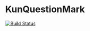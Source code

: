 # KunQuestionMаrk

[![Build Status](https://github.com/belathekun/KunQuestionMаrk.jl/actions/workflows/CI.yml/badge.svg?branch=main)](https://github.com/belathekun/KunQuestionMаrk.jl/actions/workflows/CI.yml?query=branch%3Amain)
